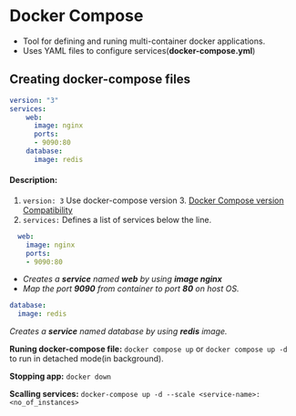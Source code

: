# Docker Compose
- Tool for defining and runing multi-container docker applications.
- Uses YAML files to configure services(**docker-compose.yml**)

## Creating docker-compose files

```yml
version: "3"
services:
    web:
      image: nginx
      ports:
      - 9090:80
    database:
      image: redis    
```

#### Description:

1. ``version: 3`` Use docker-compose version 3.  [Docker Compose version Compatibility](https://docs.docker.com/compose/compose-file/)
2. ``services:`` Defines a list of services below the line. 

```yml
  web:
    image: nginx
    ports:
    - 9090:80
```
- *Creates a **service** named **web** by using **image nginx***
- *Map the port **9090** from container to port **80** on host OS.*

```yml
database:
  image: redis
```
*Creates a **service** named database by using **redis** image.*

**Runing docker-compose file:** ``docker compose up`` or ``docker compose up -d`` to run in detached mode(in background).

**Stopping app:** ``docker down``

**Scalling services:** ``docker-compose up -d --scale <service-name>:<no_of_instances>``







